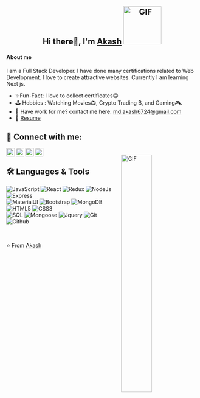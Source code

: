 <div align="center" >

## Hi there👋, I'm [Akash](https://github.com/CoderDotJs)  <img width="100" height="100" alt="GIF" src="https://media.giphy.com/media/47Inifgaw0vdR10LVI/giphy.gif" />
</div>

#### About me  
I am a Full Stack Developer. I have done many certifications related to Web Development. I love to create attractive websites. Currently I am learning Next js.

- ✨Fun-Fact: I love to collect certificates🙃
- 🕹️ Hobbies : Watching Movies📺, Crypto Trading ₿, and Gaming🎮.
- 📮 Have work for me? contact me here: md.akash6724@gmail.com
- 📝 [Resume](null)



 ## 🔌 Connect with me:

[<img align="left" alt="Akash's Linkedin | LinkedIn" width="22px" src="https://cdn.jsdelivr.net/npm/simple-icons@v3/icons/linkedin.svg" />][linkedin]
[<img align="left" alt="Sahil's Telegram | Telegram" width="22px" src="https://cdn.jsdelivr.net/npm/simple-icons@v3/icons/telegram.svg" />][telegram]
[<img align="left" alt="Sahil's Instagram | Instagram" width="22px" src="https://cdn.jsdelivr.net/npm/simple-icons@v3/icons/instagram.svg" />][instagram]
[<img align="left" alt="Sahil's Email | Email" width="22px" src="https://cdn.jsdelivr.net/npm/simple-icons@v3/icons/gmail.svg" />][email]

<br /> 

<img align="right" alt="GIF" width="40%" src="https://media.giphy.com/media/jRf5fsn8G6YaogAWxn/source.gif" />


## 🛠️ Languages & Tools


![JavaScript](https://img.shields.io/badge/-JavaScript-000000?style=flat&logo=javascript)
![React](https://img.shields.io/badge/-React-000000?style=flat&logo=react)
![Redux](https://img.shields.io/badge/-Redux-000000?style=flat&logo=redux)
![NodeJs](https://img.shields.io/badge/-NodeJs-000000?style=flat&logo=node.js)
![Express](https://img.shields.io/badge/Express-000000?style=flat&logo=express) <br />
![MaterialUI](https://img.shields.io/badge/Material_UI-000000?style=flat&logo=materialui) 
![Bootstrap](https://img.shields.io/badge/Bootstrap-000000?style=flat&logo=bootstrap)
![MongoDB](https://img.shields.io/badge/-MongoDB-000000?style=flat&logo=mongodb)
![HTML5](https://img.shields.io/badge/-HTML5-000000?style=flat&logo=html5) 
![CSS3](https://img.shields.io/badge/-CSS-000000?style=flat&logo=css3)  <br />
![SQL](https://img.shields.io/badge/-SQL-000000?style=flat&logo=mysql)
![Mongoose](https://img.shields.io/badge/-Mongoose-000000?style=flat&logo=mongoose)
![Jquery](https://img.shields.io/badge/-Jquery-000000?style=flat&logo=jquery)
![Git](https://img.shields.io/badge/-Git-000000?style=flat&logo=git)
![Github](https://img.shields.io/badge/-Github-000000?style=flat&logo=github) <br />

 <br />



⭐️ From [Akash](https://github.com/CoderDotJs)

[linkedin]: https://www.linkedin.com/in/md-johirul-islam-akash-7310b6174/
[instagram]: https://instagram.com/md.akash3080
[telegram]: https://t.me/akaash67
[email]: mailto:md.akash6724@gmail.com


